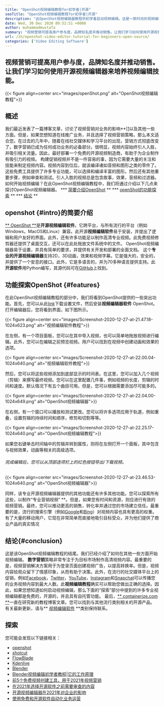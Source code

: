 ```yaml
---
title: "OpenShot视频编辑教程for初学者|开源" 
seoTitle: "OpenShot视频编辑教程for初学者|开源" 
description: "此OpenShot视频编辑器教程供初学者启动视频编辑。这是一款时尚的视频编辑器，提供3D动画等功能。" 
date: Wed, 30 Dec 2020 09:52:51 +0000
author: muhammadmustafa
summary: "视频营销可提高用户参与度，品牌知名度并推动销售。让我们学习如何使用开源视频编辑器来培养视频编辑技能。" 
url: /zh/openshot-video-editor-tutorial-for-beginners-open-source/
categories: ['Video Editing Software']
---
```


## 视频营销可提高用户参与度，品牌知名度并推动销售。让我们学习如何使用开源视频编辑器来培养视频编辑技能。

{{< figure align=center src="images/openShot.png" alt="OpenShot视频编辑教程">}}


## 概述
我们最近发表了一篇博客文章，讨论了视频营销对业务的影响**][1]以及其他一些方面。但是，如果您想知道在线推广业务，并且选择了视频营销策略，那么本文适合您。在过去的几年中，随着在线社交媒体和学习平台的出现，营销方式彻底改变了。数字营销已成为任何成功业务的必备部分。很明显，视频内容始终引人入胜，并吸引相关流量。因此，最好部署一个免费的开源视频制造商，有助于为企业制作有吸引力的视频。
构建促销视频并不是一件容易的事，因为它需要大量的关注和技能来制定视频内容。视频内容到位后，就该编译诸如音频和图形之类的零件了。这些免费工具提供了许多专业功能，可以选择和编译丰富的图形。然后还有其他重要步骤，例如审查和测试。引人入胜的视频总是包含故事，效果，音频和过滤器。如何开始视频编辑？在此OpenShot视频编辑教程中，我们将通过介绍以下几点来探讨OpenShot视频编辑器。
  *** [简要介绍OpenShot][2] **
  *** [openShot的功能探索][3] **
  *** [结论][4] **

## openshot {#intro}的简要介绍
[** OpenShot **][5]是**开源视频编辑软件**。它跨平台，与所有流行的平台（例如Windows，MacOS和Linux）兼容。此开源**视频编辑软件**易于安装，并提出了逻辑和用户友好的界面。此外，还有许多功能足以制作高清专业视频。此免费视频修剪器还提供了桌面交互，还可以在此处拖放文件系统中的文件。 OpenShot视频编辑器易于设置，并具有简单的要求，并提供有关开发和部署的全面文档。
这个**专业的开源视频编辑器**支持2D，3D动画，效果和视频字幕。它是强大的，安全的，并提供了一个安息的接口。此外，它是多语言的，并为70多种语言提供支持。此**开源软件**用Python编写，其源代码可在[GitHub][6]上找到。

## 功能探索OpenShot {#features}
在此OpenShot视频编辑教程的部分中，我们将看到OpenShot提供的一些突出功能。首先，您可以从此[link][7]下载设置文件，然后安装**视频编辑器软件** OpenShot。
打开编辑器后，您将看到界面，如下图所示。

{{< figure align=center src="images/Screenshot-2020-12-27-at-21.47.18-1024x623.png" alt="视频编辑软件教程">}}

在左侧，有一个项目面板，您可以在其中导入视频，也可以简单地拖放视频进行编辑。此外，您可以在编辑之前预览视频。用户可以找到在视频中创建动画和效果的选项。

{{< figure align=center src="images/Screenshot-2020-12-27-at-22.00.04-1024x640.png" alt="视频编辑软件教程">}}

然后，您可以将这些视频添加到底部显示的时间表。在这里，您可以加入几个视频（剪辑）来撰写最终视频。您可以在这里配置几件事，例如视频的长度，剪辑的时间和速度。默认情况下有五个曲目可用。但是，您可以根据需要添加尽可能多的。

{{< figure align=center src="images/Screenshot-2020-12-27-at-22.04.00-1024x649.png" alt="OpenShot视频编辑器">}}

在右侧，有一个窗口可以播放和测试更改。您可以将许多选项应用于轨道，例如重叠，设置剪辑的持续时间和顺序，修剪和切割等等。

{{< figure align=center src="images/Screenshot-2020-12-27-at-22.25.17-1024x640.png" alt="OpenShot视频编辑教程">}}

如果您右键单击时间轴中的剪辑并转到属性，则将在左侧打开一个面板，其中包含与视频效果，动画等相关的高级选项。

###### 完成编辑后，您可以从顶部选项栏上的红色按钮导出/下载视频。

{{< figure align=center src="images/Screenshot-2020-12-27-at-23.46.53-1024x640.png" alt="OpenShot视频编辑器">}}

同样，该专业开源视频编辑器提供的其他功能还有许多其他功能。您可以探索所有这些，以制作“专业营销视频” **。但是，如果您有时间和资源，则应进行有效的视频营销。最终，您可以推动更高的销售，转化率并通过您的市场建立信任。最重要的是，流行的搜索引擎（例如[Google][8]和[Bing][9]）对视频内容也具有更高的权重。有了大量的移动用户，它现在非常简单而直接地吸引目标受众，并为他们提供了商业产品的真实情况

## 结论{#conclusion}
这是该OpenShot视频编辑教程的结尾。我们已经介绍了如何在其他一些方面开始视频编辑。 **数字营销**策略非常专注于为目标市场制作高清视频内容。最重要的是，视频营销解决方案用于为登录页面创建视频广告，以提高转换率。但是，视频内容给观众留下了情感印象，从而有助于决策。此外，在流行的社交媒体平台上的促销，例如[Facebook][10]，[Twitter][11]，[YouTube][12]，[Instagram][13]和[Snapchat][14]可以传播您的业务视频内容到最大人数。此**视频编辑教程**确实可以帮助您做出正确的选择。因此，如果您想知道如何启动视频编辑，那么下面的“探索”部分中提到的许多专业视频编辑都是免费的，开源的，并且具有自托管功能。
最后，[** containerize.com **][15]一直在研究新的教程博客文章。您可以找到与其他流行类别相关的开源产品。有关最新更新，请与** [视频编辑软件][16] **类别保持联系。

## 探索
您可能会发现以下链接相关：
  * [openshot][5]
  * [shotcut][17]
  * [FlowBlade][18]
  * [Kdenlive][19]
  * [Blender][20]
  * [Blender视频编辑初学者教程|它的工作原理][21]
  * [前5个免费视频创建工具，用于2021年视频营销][22]
  * [在2021年选择开源软件之前需要审查的内容][23]
  * [开源视频编辑器在2021年对企业的影响][1]
  * [使用免费和开源软件自动化业务运营][24]

  
[1]: https://blog.containerize.com/video-editing-software/how-video-editing-software-improves-business-video-marketing/
[2]: #intro
[3]: #features
[4]: #Conclusion
[5]: https://products.containerize.com/video-editing-software/openshot
[6]: https://github.com/OpenShot/openshot-qt
[7]: https://www.openshot.org/download/
[8]: https://www.google.com/
[9]: https://www.bing.com/
[10]: https://www.facebook.com/
[11]: https://twitter.com/home
[12]: https://www.youtube.com/
[13]: http://instagram.com
[14]: https://www.snapchat.com/
[15]: https://www.containerize.com/
[16]: https://products.containerize.com/video-editing-software
[17]: https://products.containerize.com/video-editing-software/shotcut
[18]: https://products.containerize.com/video-editing-software/flowblade
[19]: https://products.containerize.com/video-editing-software/kdenlive
[20]: https://products.containerize.com/video-editing-software/blender
[21]: https://blog.containerize.com/video-editing-software/blender-video-editing-tutorial-for-beginners/
[22]: https://blog.containerize.com/video-editing-software/top-5-open-source-video-editor-software-for-video-marketing/
[23]: https://blog.containerize.com/cmdb-software/things-to-review-before-opting-open-source-software-in-2021/
[24]: https://blog.containerize.com/blogging/automate-business-operations-using-open-source-software/

